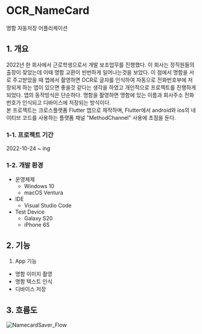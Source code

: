 # OCR_NameCard
명함 자동저장 어플리케이션

## 1. 개요
2022년 한 회사에서 근로학생으로서 개발 보조업무를 진행했다. 이 회사는 정직원들의 출장이 잦았는데 이때 명함 교환이 빈번하게 일어나는것을 보았다. 이 점에서 명함을 서로 주고받았을 때 앱에서 촬영하면 OCR로 글자를 인식하여 자동으로 전화번호부에 저장되게 하는 앱이 있으면 좋을것 같다는 생각을 하였고 개인적으로 프로젝트를 진행하게 되었다.
앱의 동작방식은 단순하다. 명함을 촬영하면 명함에 있는 이름과 회사주소 전화번호가 인식되고 디바이스에 저장되는 방식이다.<br>
본 프로젝트는 크로스플랫폼 Flutter 앱으로 제작하며, Flutter에서 android와 ios의 네이티브 코드를 사용하는 플랫폼 채널 "MethodChannel" 사용에 초점을 둔다.

### 1-1. 프로젝트 기간
2022-10-24 ~ ing

### 1-2. 개발 환경
  - 운영체제
    - Windows 10
    - macOS Ventura
  - IDE
    - Visual Studio Code
  - Test Device
    - Galaxy S20
    - iPhone 6S
## 2. 기능
1. App 기능
  - 명함 이미지 촬영
  - 명함 텍스트 인식
  - 디바이스 저장
## 3. 흐름도
![NamecardSaver_Flow](https://user-images.githubusercontent.com/67559542/197653378-65ba5350-c7d1-47f4-a41f-1fe0b0bbb5e7.png)

